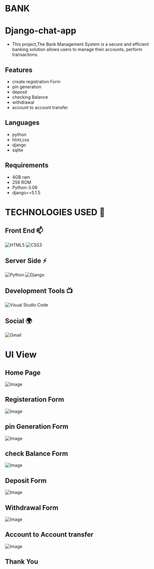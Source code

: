 # BANK

# Django-chat-app
- This project,The Bank Management System is a secure and efficient banking solution allows users to manage their accounts, perform transactions. 
## Features
- create registration Form
- pin generation 
- deposit 
- checking Balance
- withdrawal
- account to account transfer
  
 ## Languages
- python
- html,css
- django
- sqlite
  
## Requirements
- 4GB ram
- 256 ROM
- Python-3.08
- django==5.1.5


  
# TECHNOLOGIES USED 📌

## Front End 📫

![HTML5](https://img.shields.io/badge/html5-%23E34F26.svg?style=for-the-badge&logo=html5&logoColor=white)
![CSS3](https://img.shields.io/badge/css3-%231572B6.svg?style=for-the-badge&logo=css3&logoColor=white)




## Server Side ⚡
![Python](https://img.shields.io/badge/python-3670A0?style=for-the-badge&logo=python&logoColor=ffdd54)
![Django](https://img.shields.io/badge/django-%23092E20.svg?style=for-the-badge&logo=django&logoColor=white)


## Development Tools 📺

![Visual Studio Code](https://img.shields.io/badge/Visual%20Studio%20Code-0078d7.svg?style=for-the-badge&logo=visual-studio-code&logoColor=white)
## Social 🌍

![Gmail](https://img.shields.io/badge/Gmail-D14836?style=for-the-badge&logo=gmail&logoColor=white)



# UI View

## Home Page
![Image](https://github.com/user-attachments/assets/5ff27563-89c6-4921-a457-43aafa5efca3)
## Registeration Form
![Image](https://github.com/user-attachments/assets/ed803bad-a1ff-4215-a918-1a389655f62c)
## pin Generation Form
![Image](https://github.com/user-attachments/assets/ac60c2a8-f5ae-4ef8-8b5f-54f4f3e58bde)
## check Balance Form
![Image](https://github.com/user-attachments/assets/a5a52f7a-7dbb-46a6-8f7d-f7cc7d9c3ae0)
## Deposit Form
![Image](https://github.com/user-attachments/assets/5e8098a5-25ec-4961-a0a0-2d900216bf77)
## Withdrawal Form
![Image](https://github.com/user-attachments/assets/fd9b403e-1cbb-4284-8dad-dad90241f3d2)
## Account to Account transfer
![Image](https://github.com/user-attachments/assets/61d1a073-75f2-45e6-9898-ff62aa0b10c6)

## Thank You
